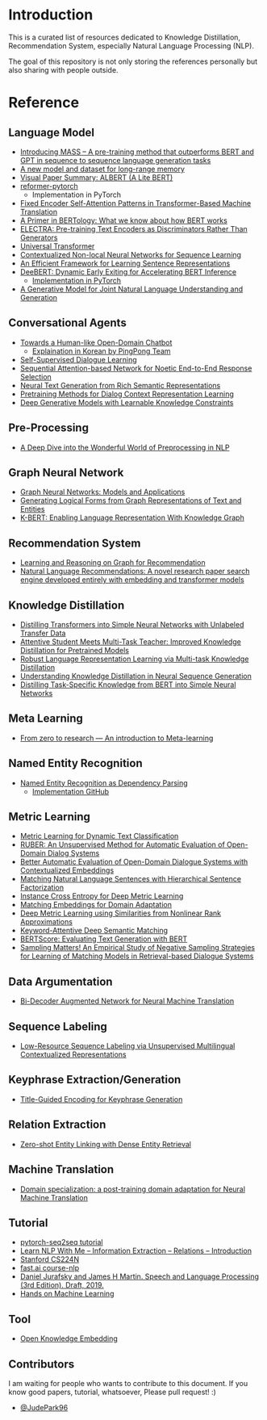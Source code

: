 # Introduction
This is a curated list of resources dedicated to Knowledge Distillation, Recommendation System, especially Natural Language Processing (NLP).

The goal of this repository is not only storing the references personally but also sharing with people outside.

# Reference

## Language Model
- [Introducing MASS – A pre-training method that outperforms BERT and GPT in sequence to sequence language generation tasks](https://www.microsoft.com/en-us/research/blog/introducing-mass-a-pre-training-method-that-outperforms-bert-and-gpt-in-sequence-to-sequence-language-generation-tasks/)
- [A new model and dataset for long-range memory](https://deepmind.com/blog/article/A_new_model_and_dataset_for_long-range_memory?fbclid=IwAR2XGjVqZgx90_S1y6e7CWR4BmAbsSspdn6Rks7BuN2Xuy3qnOpdf211bnc)
- [Visual Paper Summary: ALBERT (A Lite BERT)](https://amitness.com/2020/02/albert-visual-summary/)
- [reformer-pytorch](https://github.com/lucidrains/reformer-pytorch)
  - Implementation in PyTorch
- [Fixed Encoder Self-Attention Patterns in Transformer-Based Machine Translation](https://arxiv.org/abs/2002.10260?fbclid=IwAR3pr2SUEBe3L4eRZE8dR1X9lPpNcRc2aZUnEQZ5Y8B4sARgpqBeO76shc0)
- [A Primer in BERTology: What we know about how BERT works](https://arxiv.org/pdf/2002.12327.pdf)
- [ELECTRA: Pre-training Text Encoders as Discriminators Rather Than Generators](https://github.com/google-research/electra)
- [Universal Transformer](https://arxiv.org/pdf/1807.03819.pdf)
- [Contextualized Non-local Neural Networks for Sequence Learning](https://arxiv.org/abs/1811.08600)
- [An Efficient Framework for Learning Sentence Representations](https://arxiv.org/abs/1803.02893)
- [DeeBERT: Dynamic Early Exiting for Accelerating BERT Inference](https://arxiv.org/pdf/2004.12993.pdf)
  - [Implementation in PyTorch](https://github.com/castorini/DeeBERT)
- [A Generative Model for Joint Natural Language Understanding and Generation](https://arxiv.org/pdf/2006.07499.pdf)


## Conversational Agents
- [Towards a Human-like Open-Domain Chatbot](https://arxiv.org/abs/2001.09977?fbclid=IwAR1-8Qi3MNs8I8Q3yLIajkTHEJJjMWdAWRLIRC7A464mxSMJoEJDHxpGs9s)
  -  [Explaination in Korean by PingPong Team](https://blog.pingpong.us/meena-presentation/?fbclid=IwAR3epnb8NOQQcUQfXaJZLfGF-fhSsXV_FuVCD0yU78KOlb93Fi7KdMM51Kg)
- [Self-Supervised Dialogue Learning](https://arxiv.org/pdf/1907.00448.pdf)
- [Sequential Attention-based Network for Noetic End-to-End Response Selection](https://arxiv.org/abs/1901.02609)
- [Neural Text Generation from Rich Semantic Representations](https://arxiv.org/abs/1904.11564)
- [Pretraining Methods for Dialog Context Representation Learning](https://arxiv.org/pdf/1906.00414.pdf)
- [Deep Generative Models with Learnable Knowledge Constraints](http://papers.nips.cc/paper/8250-deep-generative-models-with-learnable-knowledge-constraints)

## Pre-Processing
- [A Deep Dive into the Wonderful World of Preprocessing in NLP](https://mlexplained.com/2019/11/06/a-deep-dive-into-the-wonderful-world-of-preprocessing-in-nlp/)

## Graph Neural Network
- [Graph Neural Networks: Models and Applications](http://cse.msu.edu/~mayao4/tutorials/aaai2020/?fbclid=IwAR285UMlV8mq1PWsIyYp233m-KHTueKzJorK2uyjQeh2yIli9zw9MxLhbjs)
- [Generating Logical Forms from Graph Representations of Text and Entities](https://arxiv.org/pdf/1905.08407.pdf)
- [K-BERT: Enabling Language Representation With Knowledge Graph](https://www.aaai.org/Papers/AAAI/2020GB/AAAI-LiuW.5594.pdf?fbclid=IwAR1U02U0REq-up-9upNT-ujKgX6uEidMnynqOOLUXswK7AcOYJPd59xF6WQ)

## Recommendation System
- [Learning and Reasoning on Graph for Recommendation](https://next-nus.github.io/)
- [Natural Language Recommendations: A novel research paper search engine developed entirely with embedding and transformer models](https://github.com/Santosh-Gupta/NaturalLanguageRecommendations)

## Knowledge Distillation
- [Distilling Transformers into Simple Neural Networks with Unlabeled Transfer Data](https://arxiv.org/abs/1910.01769)
- [Attentive Student Meets Multi-Task Teacher: Improved Knowledge Distillation for Pretrained Models](https://arxiv.org/pdf/1911.03588.pdf)
- [Robust Language Representation Learning via Multi-task Knowledge Distillation](https://www.microsoft.com/en-us/research/blog/robust-language-representation-learning-via-multi-task-knowledge-distillation/)
- [Understanding Knowledge Distillation in Neural Sequence Generation](https://www.microsoft.com/en-us/research/video/understanding-knowledge-distillation-in-neural-sequence-generation/)
- [Distilling Task-Specific Knowledge from BERT into Simple Neural Networks](https://arxiv.org/abs/1903.12136)

## Meta Learning
- [From zero to research — An introduction to Meta-learning](https://medium.com/huggingface/from-zero-to-research-an-introduction-to-meta-learning-8e16e677f78a)

## Named Entity Recognition
- [Named Entity Recognition as Dependency Parsing](https://arxiv.org/pdf/2005.07150.pdf)
  - [Implementation GitHub](https://github.com/amir-zeldes/biaffine-ner)

## Metric Learning
- [Metric Learning for Dynamic Text Classification](https://www.aclweb.org/anthology/D19-6116/)
- [RUBER: An Unsupervised Method for Automatic Evaluation of Open-Domain Dialog Systems](https://arxiv.org/abs/1701.03079)
- [Better Automatic Evaluation of Open-Domain Dialogue Systems with Contextualized Embeddings](https://arxiv.org/abs/1904.10635)
- [Matching Natural Language Sentences with Hierarchical Sentence Factorization](https://arxiv.org/abs/1803.00179)
- [Instance Cross Entropy for Deep Metric Learning](https://arxiv.org/abs/1911.09976)
- [Matching Embeddings for Domain Adaptation](https://arxiv.org/abs/1909.11651)
- [Deep Metric Learning using Similarities from Nonlinear Rank Approximations](https://arxiv.org/abs/1909.09427)
- [Keyword-Attentive Deep Semantic Matching](https://arxiv.org/abs/2003.11516)
- [BERTScore: Evaluating Text Generation with BERT](https://arxiv.org/abs/1904.09675)
- [Sampling Matters! An Empirical Study of Negative Sampling Strategies
for Learning of Matching Models in Retrieval-based Dialogue Systems](https://www.aclweb.org/anthology/D19-1128.pdf?fbclid=IwAR3cnvcmRmf2Cwa5lXWx5aZLySGTinZla49sBgJZOJuKM9ifRTOh3yQVNWY)

## Data Argumentation
- [Bi-Decoder Augmented Network for Neural Machine Translation](https://arxiv.org/pdf/2001.04586.pdf)

## Sequence Labeling
- [Low-Resource Sequence Labeling via Unsupervised Multilingual Contextualized Representations](https://arxiv.org/abs/1910.10893)

## Keyphrase Extraction/Generation
- [Title-Guided Encoding for Keyphrase Generation](https://arxiv.org/pdf/1808.08575.pdf)

## Relation Extraction
- [Zero-shot Entity Linking with Dense Entity Retrieval](https://arxiv.org/pdf/1911.03814.pdf?fbclid=IwAR3z8-1qEsoJ6h8k3R6Q5SnSN80AlHrenUmEOYAsDfqFwqels0BZc9qmNME)

## Machine Translation
- [Domain specialization: a post-training domain adaptation for Neural Machine Translation](https://arxiv.org/pdf/1612.06141.pdf)

## Tutorial
- [pytorch-seq2seq tutorial](https://github.com/bentrevett/pytorch-seq2seq)
- [Learn NLP With Me – Information Extraction – Relations – Introduction](https://ryanong.co.uk/2020/02/21/day-52-learn-nlp-with-me-information-extraction-relations-introduction/)
- [Stanford CS224N](http://web.stanford.edu/class/cs224n/)
- [fast.ai course-nlp](https://github.com/fastai/course-nlp)
- [Daniel Jurafsky and James H Martin. Speech and Language Processing (3rd Edition). Draft, 2019.](https://web.stanford.edu/~jurafsky/slp3/)
- [Hands on Machine Learning](https://github.com/ageron/handson-ml2?fbclid=IwAR1wilnC9h2P9yFNwvgrnpLE4i7xsYJ0o0APGVji5zDb2AGobajua434qHg)

## Tool
- [Open Knowledge Embedding](https://github.com/thunlp/OpenKE)

## Contributors
I am waiting for people who wants to contribute to this document. If you know good papers, tutorial, whatsoever, Please pull request! :) 

- [@JudePark96](https://github.com/JudePark96/)
